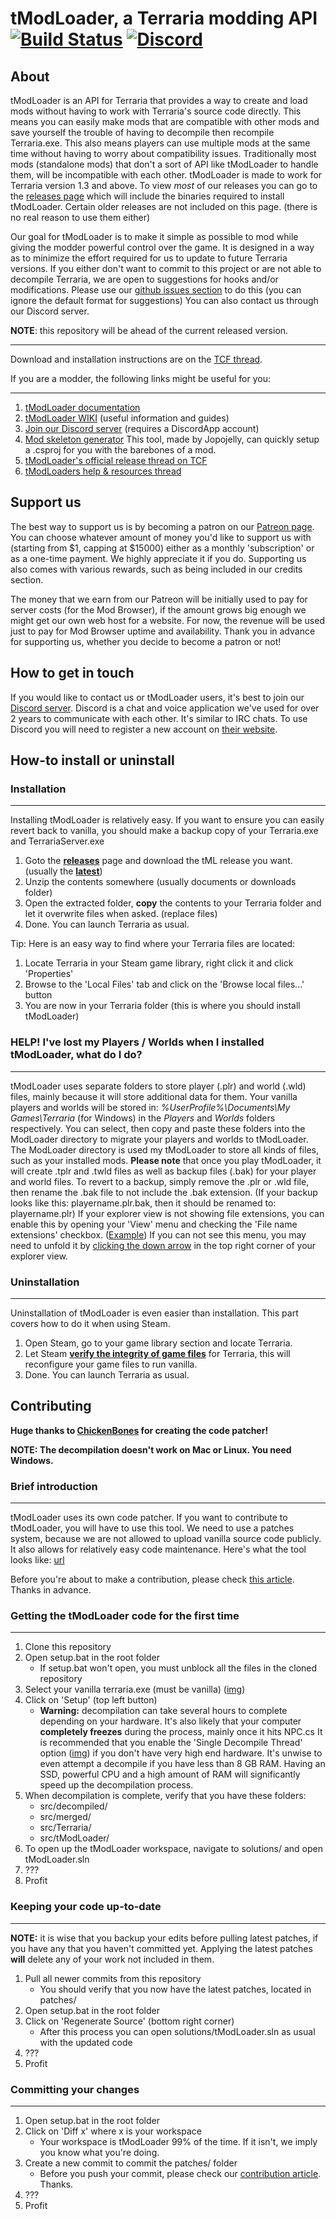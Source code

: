# tModLoader, a Terraria modding API [![Build Status](https://travis-ci.org/bluemagic123/tModLoader.svg?branch=master)](https://travis-ci.org/bluemagic123/tModLoader) [![Discord](https://discordapp.com/api/guilds/103110554649894912/widget.png?style=shield)](https://discord.me/tmodloader)

## About

tModLoader is an API for Terraria that provides a way to create and load mods without having to work with Terraria's source code directly. This means you can easily make mods that are compatible with other mods and save yourself the trouble of having to decompile then recompile Terraria.exe. This also means players can use multiple mods at the same time without having to worry about compatibility issues. Traditionally most mods (standalone mods) that don't a sort of API like tModLoader to handle them, will be incompatible with each other. tModLoader is made to work for Terraria version 1.3 and above. To view _most_ of our releases you can go to the [releases page](https://github.com/blushiemagic/tModLoader/releases) which will include the binaries required to install tModLoader. Certain older releases are not included on this page. (there is no real reason to use them either)

Our goal for tModLoader is to make it simple as possible to mod while giving the modder powerful control over the game. It is designed in a way as to minimize the effort required for us to update to future Terraria versions. If you either don't want to commit to this project or are not able to decompile Terraria, we are open to suggestions for hooks and/or modifications. Please use our [github issues section](https://github.com/blushiemagic/tModLoader/issues) to do this (you can ignore the default format for suggestions) You can also contact us through our Discord server.

**NOTE**: this repository will be ahead of the current released version.

___
Download and installation instructions are on the [TCF thread](http://forums.terraria.org/index.php?threads/1-3-tmodloader-a-modding-api.23726/).

If you are a modder, the following links might be useful for you:

___
1. [tModLoader documentation](http://blushiemagic.github.io/tModLoader/html/annotated.html)
2. [tModLoader WIKI](https://github.com/blushiemagic/tModLoader/wiki) (useful information and guides)
3. [Join our Discord server](https://discord.me/tmodloader) (requires a DiscordApp account)
4. [Mod skeleton generator](http://javid.ddns.net/tModLoader/generator/ModSkeletonGenerator.html)
 This tool, made by Jopojelly, can quickly setup a .csproj for you with the barebones of a mod.
5. [tModLoader's official release thread on TCF](http://forums.terraria.org/index.php?threads/.23726/)
6. [tModLoaders help & resources thread](http://forums.terraria.org/index.php?threads/tmodloader-code-examples-handy-code-snippets.28901)


## Support us

The best way to support us is by becoming a patron on our [Patreon page](https://www.patreon.com/tModLoader).
You can choose whatever amount of money you'd like to support us with (starting from $1, capping at $15000) either as a monthly 'subscription' or as a one-time payment. We highly appreciate it if you do. Supporting us also comes with various rewards, such as being included in our credits section.

The money that we earn from our Patreon will be initially used to pay for server costs (for the Mod Browser), if the amount grows big enough we might get our own web host for a website. For now, the revenue will be used just to pay for Mod Browser uptime and availability. Thank you in advance for supporting us, whether you decide to become a patron or not!

## How to get in touch

If you would like to contact us or tModLoader users, it's best to join our [Discord server](https://discord.me/tmodloader). Discord is a chat and voice application we've used for over 2 years to communicate with each other. It's similar to IRC chats. To use Discord you will need to register a new account on [their website](https://discordapp.com/).

## How-to install or uninstall

### Installation
___
Installing tModLoader is relatively easy. If you want to ensure you can easily revert back to vanilla, you should make a backup copy of your Terraria.exe and TerrariaServer.exe

1. Goto the **[releases](https://github.com/bluemagic123/tModLoader/releases)** page and download the tML release you want. (usually the **[latest](https://github.com/bluemagic123/tModLoader/releases/latest)**)
2. Unzip the contents somewhere (usually documents or downloads folder)
3. Open the extracted folder, **copy** the contents to your Terraria folder and let it overwrite files when asked. (replace files)
4. Done. You can launch Terraria as usual.

Tip: Here is an easy way to find where your Terraria files are located:

1. Locate Terraria in your Steam game library, right click it and click 'Properties'
2. Browse to the 'Local Files' tab and click on the 'Browse local files...' button
3. You are now in your Terraria folder (this is where you should install tModLoader)

### HELP! I've lost my Players / Worlds when I installed tModLoader, what do I do?
___
tModLoader uses separate folders to store player (.plr) and world (.wld) files, mainly because it will store additional data for them. Your vanilla players and worlds will be stored in: _%UserProfile%\Documents\My Games\Terraria_ (for Windows)
in the _Players_ and _Worlds_ folders respectively. You can select, then copy and paste these folders into the ModLoader directory to migrate your players and worlds to tModLoader. The ModLoader directory is used my tModLoader to store all kinds of files, such as your installed mods. **Please note** that once you play tModLoader, it will create .tplr and .twld files as well as backup files (.bak) for your player and world files. To revert to a backup, simply remove the .plr or .wld file, then rename the .bak file to not include the .bak extension. (If your backup looks like this: playername.plr.bak, then it should be renamed to: playername.plr) If your explorer view is not showing file extensions, you can enable this by opening your 'View' menu and checking the 'File name extensions' checkbox. ([Example](https://i.imgur.com/CzP5yMA.png)) If you can not see this menu, you may need to unfold it by [clicking the down arrow](https://i.imgur.com/O8LqfGz.png) in the top right corner of your explorer view.

### Uninstallation
___
Uninstallation of tModLoader is even easier than installation. This part covers how to do it when using Steam.

1. Open Steam, go to your game library section and locate Terraria.
2. Let Steam **[verify the integrity of game files](https://support.steampowered.com/kb_article.php?ref=2037-QEUH-3335)** for Terraria, this will reconfigure your game files to run vanilla.
4. Done. You can launch Terraria as usual.

## Contributing

**Huge thanks to [ChickenBones](https://github.com/Chicken-Bones) for creating the code patcher!**

**NOTE: The decompilation doesn't work on Mac or Linux. You need Windows.**

### Brief introduction
___
tModLoader uses its own code patcher. If you want to contribute to tModLoader, you will have to use this tool. We need to use a patches system, because we are not allowed to upload vanilla source code publicly. It also allows for relatively easy code maintenance. Here's what the tool looks like: [url](https://i.imgur.com/u9Yy1rl.png)

Before you're about to make a contribution, please check [this article](https://github.com/bluemagic123/tModLoader/blob/master/CONTRIBUTING.md). Thanks in advance.

### Getting the tModLoader code for the first time
___
1. Clone this repository
2. Open setup.bat in the root folder
    * If setup.bat won't open, you must unblock all the files in the cloned repository
3. Select your vanilla terraria.exe (must be vanilla) ([img](https://i.imgur.com/MccGyvB.png))
4. Click on 'Setup' (top left button)
    * **Warning:** decompilation can take several hours to complete depending on your hardware. It's also likely that your computer **completely freezes** during the process, mainly once it hits NPC.cs It is recommended that you enable the 'Single Decompile Thread' option ([img](https://i.imgur.com/6mBbZnQ.png)) if you don't have very high end hardware. It's unwise to even attempt a decompile if you have less than 8 GB RAM. Having an SSD, powerful CPU and a high amount of RAM will significantly speed up the decompilation process.
5. When decompilation is complete, verify that you have these folders:
    * src/decompiled/
    * src/merged/
    * src/Terraria/
    * src/tModLoader/
6. To open up the tModLoader workspace, navigate to solutions/ and open tModLoader.sln
7. ???
8. Profit

### Keeping your code up-to-date
___
**NOTE:** it is wise that you backup your edits before pulling latest patches, if you have any that you haven't committed yet. Applying the latest patches **will** delete any of your work not included in them.

1. Pull all newer commits from this repository
   * You should verify that you now have the latest patches, located in patches/
2. Open setup.bat in the root folder
3. Click on 'Regenerate Source' (bottom right corner)
   * After this process you can open solutions/tModLoader.sln as usual with the updated code
4. ???
5. Profit

### Committing your changes
___
1. Open setup.bat in the root folder
2. Click on 'Diff x' where x is your workspace
    * Your workspace is tModLoader 99% of the time. If it isn't, we imply you know what you're doing.
3. Create a new commit to commit the patches/ folder
    * Before you push your commit, please check our [contribution article](https://github.com/bluemagic123/tModLoader/blob/master/CONTRIBUTING.md). Thanks.
4. ???
5. Profit
